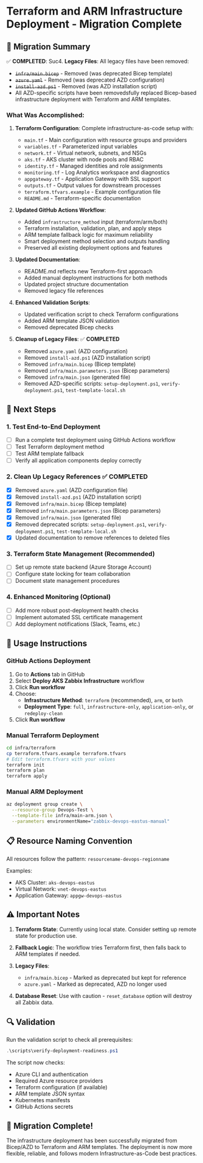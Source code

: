 # Terraform and ARM Infrastructure Deployment - Migration Complete

## 🎯 Migration Summary

✅ **COMPLETED**: Suc4. **Legacy Files**: All legacy files have been removed:
   - ~~`infra/main.bicep`~~ - Removed (was deprecated Bicep template)
   - ~~`azure.yaml`~~ - Removed (was deprecated AZD configuration)
   - ~~`install-azd.ps1`~~ - Removed (was AZD installation script)
   - All AZD-specific scripts have been removedsfully replaced Bicep-based infrastructure deployment with Terraform and ARM templates.

### What Was Accomplished:

1. **Terraform Configuration**: Complete infrastructure-as-code setup with:
   - `main.tf` - Main configuration with resource groups and providers
   - `variables.tf` - Parameterized input variables
   - `network.tf` - Virtual network, subnets, and NSGs
   - `aks.tf` - AKS cluster with node pools and RBAC
   - `identity.tf` - Managed identities and role assignments
   - `monitoring.tf` - Log Analytics workspace and diagnostics
   - `appgateway.tf` - Application Gateway with SSL support
   - `outputs.tf` - Output values for downstream processes
   - `terraform.tfvars.example` - Example configuration file
   - `README.md` - Terraform-specific documentation

2. **Updated GitHub Actions Workflow**: 
   - Added `infrastructure_method` input (terraform/arm/both)
   - Terraform installation, validation, plan, and apply steps
   - ARM template fallback logic for maximum reliability
   - Smart deployment method selection and outputs handling
   - Preserved all existing deployment options and features

3. **Updated Documentation**:
   - README.md reflects new Terraform-first approach
   - Added manual deployment instructions for both methods
   - Updated project structure documentation
   - Removed legacy file references

4. **Enhanced Validation Scripts**:
   - Updated verification script to check Terraform configurations
   - Added ARM template JSON validation
   - Removed deprecated Bicep checks

5. **Cleanup of Legacy Files**: ✅ **COMPLETED**
   - Removed `azure.yaml` (AZD configuration)
   - Removed `install-azd.ps1` (AZD installation script)
   - Removed `infra/main.bicep` (Bicep template)
   - Removed `infra/main.parameters.json` (Bicep parameters)
   - Removed `infra/main.json` (generated file)
   - Removed AZD-specific scripts: `setup-deployment.ps1`, `verify-deployment.ps1`, `test-template-local.sh`

## 🚀 Next Steps

### 1. Test End-to-End Deployment
- [ ] Run a complete test deployment using GitHub Actions workflow
- [ ] Test Terraform deployment method
- [ ] Test ARM template fallback
- [ ] Verify all application components deploy correctly

### 2. Clean Up Legacy References ✅ **COMPLETED**
- [x] Removed `azure.yaml` (AZD configuration file)
- [x] Removed `install-azd.ps1` (AZD installation script)
- [x] Removed `infra/main.bicep` (Bicep template)
- [x] Removed `infra/main.parameters.json` (Bicep parameters)
- [x] Removed `infra/main.json` (generated file)
- [x] Removed deprecated scripts: `setup-deployment.ps1`, `verify-deployment.ps1`, `test-template-local.sh`
- [x] Updated documentation to remove references to deleted files

### 3. Terraform State Management (Recommended)
- [ ] Set up remote state backend (Azure Storage Account)
- [ ] Configure state locking for team collaboration
- [ ] Document state management procedures

### 4. Enhanced Monitoring (Optional)
- [ ] Add more robust post-deployment health checks
- [ ] Implement automated SSL certificate management
- [ ] Add deployment notifications (Slack, Teams, etc.)

## 🔧 Usage Instructions

### GitHub Actions Deployment
1. Go to **Actions** tab in GitHub
2. Select **Deploy AKS Zabbix Infrastructure** workflow
3. Click **Run workflow** 
4. Choose:
   - **Infrastructure Method**: `terraform` (recommended), `arm`, or `both`
   - **Deployment Type**: `full`, `infrastructure-only`, `application-only`, or `redeploy-clean`
5. Click **Run workflow**

### Manual Terraform Deployment
```bash
cd infra/terraform
cp terraform.tfvars.example terraform.tfvars
# Edit terraform.tfvars with your values
terraform init
terraform plan
terraform apply
```

### Manual ARM Deployment
```bash
az deployment group create \
  --resource-group Devops-Test \
  --template-file infra/main-arm.json \
  --parameters environmentName="zabbix-devops-eastus-manual"
```

## 📋 Resource Naming Convention

All resources follow the pattern: `resourcename-devops-regionname`

Examples:
- AKS Cluster: `aks-devops-eastus`
- Virtual Network: `vnet-devops-eastus`
- Application Gateway: `appgw-devops-eastus`

## ⚠️ Important Notes

1. **Terraform State**: Currently using local state. Consider setting up remote state for production use.

2. **Fallback Logic**: The workflow tries Terraform first, then falls back to ARM templates if needed.

3. **Legacy Files**: 
   - `infra/main.bicep` - Marked as deprecated but kept for reference
   - `azure.yaml` - Marked as deprecated, AZD no longer used

4. **Database Reset**: Use with caution - `reset_database` option will destroy all Zabbix data.

## 🔍 Validation

Run the validation script to check all prerequisites:
```powershell
.\scripts\verify-deployment-readiness.ps1
```

The script now checks:
- Azure CLI and authentication
- Required Azure resource providers
- Terraform configuration (if available)
- ARM template JSON syntax
- Kubernetes manifests
- GitHub Actions secrets

## 🎉 Migration Complete!

The infrastructure deployment has been successfully migrated from Bicep/AZD to Terraform and ARM templates. The deployment is now more flexible, reliable, and follows modern Infrastructure-as-Code best practices.

